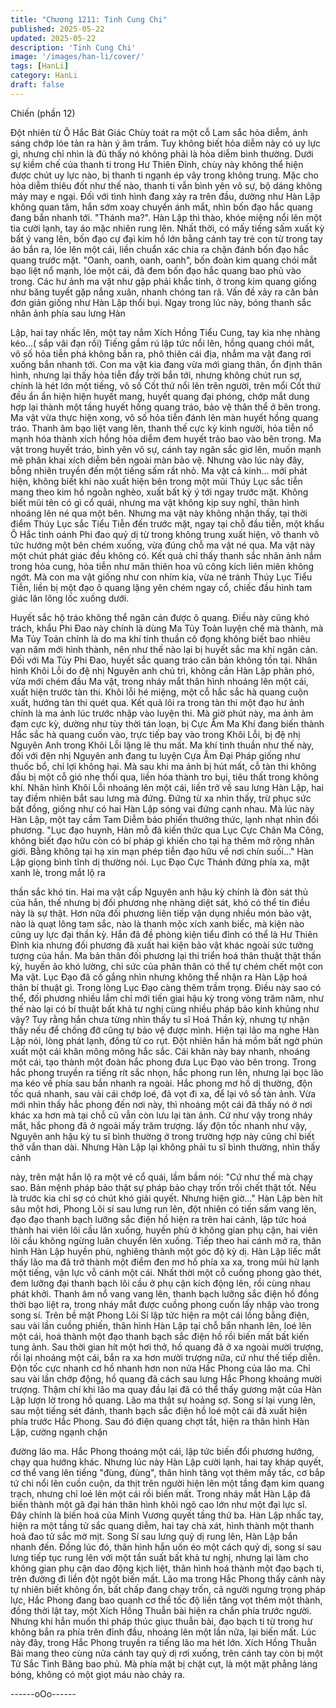 ```yaml
---
title: "Chương 1211: Tinh Cung Chi"
published: 2025-05-22
updated: 2025-05-22
description: 'Tinh Cung Chi'
image: '/images/han-li/cover/'
tags: [HanLi]
category: HanLi
draft: false
---
```


Chiến (phần 12)

Đột nhiên từ Ô Hắc Bát Giác Chùy toát ra một cỗ Lam sắc hỏa
diễm, ánh sáng chớp lóe tản ra hàn ý âm trầm. Tuy không biết
hỏa diễm này có uy lực gì, nhưng chỉ nhìn là đủ thấy nó không
phải là hỏa diễm bình thường.
Dưới sự kiềm chế của thanh ti trong Hư Thiên Đỉnh, chùy này
không thể hiện được chút uy lực nào, bị thanh ti ngạnh ép vây
trong không trung. Mặc cho hỏa diễm thiêu đốt như thế nào,
thanh ti vẫn bình yên vô sự, bộ dáng không mảy may e ngại.
Đối với tình hình đang xảy ra trên đầu, dường như Hàn Lập
không quan tâm, hắn sớm xoay chuyển ánh mắt, nhìn bốn đạo
hắc quang đang bắn nhanh tới.
"Thánh ma?".
Hàn Lập thì thào, khóe miệng nổi lên một tia cười lạnh, tay áo
mặc nhiên rung lên.
Nhất thời, có mấy tiếng sấm xuất kỳ bất ý vang lên, bốn đạo cự
đại kim hồ lớn bằng cánh tay trẻ con từ trong tay áo bắn ra, lóe
lên một cái, liền chuẩn xác chia ra chặn đánh bốn đạo hắc quang
trước mặt.
"Oanh, oanh, oanh, oanh", bốn đoàn kim quang chói mắt bạo liệt
nổ mạnh, lóe một cái, đã đem bốn đạo hắc quang bao phủ vào
trong. Các hư ảnh ma vật như gặp phải khắc tinh, ở trong kim
quang giống như băng tuyết gặp nắng xuân, nhanh chóng tan rã.
Vấn đề xảy ra căn bản đơn giản giống như Hàn Lập thổi bụi.
Ngay trong lúc này, bóng thanh sắc nhân ảnh phía sau lưng Hàn

Lập, hai tay nhấc lên, một tay nắm Xích Hồng Tiểu Cung, tay kia
nhẹ nhàng kéo…( sắp vãi đạn rồi)
Tiếng gầm rú lập tức nổi lên, hồng quang chói mắt, vô số hỏa tiễn
phá không bắn ra, phô thiên cái địa, nhắm ma vật đang rơi xuống
bắn nhanh tới.
Con ma vật kia đang vừa mới giang thân, ổn định thân hình,
nhưng lại thấy hỏa tiễn đầy trời bắn tới, nhưng không chút run sợ,
chính là hét lớn một tiếng, vô số Cốt thứ nổi lên trên người, trên
mổi Cốt thứ đều ẩn ẩn hiện hiện huyết mang, huyết quang đại
phóng, chớp mắt dung hợp lại thành một tầng huyết hồng quang
tráo, bảo vệ thân thể ở bên trong.
Ma vật vừa thực hiện xong, vô số hỏa tiễn đánh lên màn huyết
hồng quang tráo. Thanh âm bạo liệt vang lên, thanh thế cực kỳ
kinh người, hỏa tiễn nổ mạnh hóa thành xích hồng hỏa diễm đem
huyết trảo bao vào bên trong.
Ma vật trong huyết tráo, bình yên vô sự, cánh tay ngân sắc giơ
lên, muốn mạnh mẽ phân khai xích diễm bên ngoài màn bảo vệ.
Nhưng vào lúc này đây, bỗng nhiên truyền đến một tiếng sấm rất
nhỏ. Ma vật cả kinh… mới phát hiện, không biết khi nào xuất hiện
bên trong một mũi Thúy Lục sắc tiễn mang theo kim hồ ngoằn
nghèo, xuất bất kỳ ý tới ngay trước mặt.
Không biết mũi tên có gì cổ quái, nhưng ma vật không kịp suy
nghĩ, thân hình nhoáng lên né qua một bên. Nhưng ma vật này
không nhận thấy, tại thời điểm Thúy Lục sắc Tiểu Tiễn đến trước
mặt, ngay tại chỗ đầu tiễn, một khẩu Ô Hắc tinh oánh Phi đao quỷ
dị từ trong không trung xuất hiện, vô thanh vô tức hướng một bên
chém xuống, vừa đúng chỗ ma vật né qua.
Ma vật này một chút phát giác đều không có. Kết quả chỉ thấy
thanh sắc nhân ảnh nắm trong hỏa cung, hỏa tiễn như mãn thiên
hoa vũ công kích liên miên không ngớt. Mà con ma vật giống như
con nhím kia, vừa né tránh Thúy Lục Tiểu Tiễn, liền bị một đạo ô
quang lặng yên chém ngay cổ, chiếc đầu hình tam giác lăn lông
lốc xuống dưới.

Huyết sắc hộ tráo không thể ngăn cản được ô quang.
Điều này cũng khó trách, khẩu Phi Đao này chính là dùng Ma Tủy
Toản luyện chế mà thành, mà Ma Tủy Toản chính là do ma khí
tinh thuần cô đọng không biết bao nhiêu vạn năm mới hình thành,
nên như thế nào lại bị huyết sắc ma khí ngăn cản.
Đối với Ma Tủy Phi Đao, huyết sắc quang tráo căn bản không tồn
tại.
Nhân hình Khôi Lỗi do đệ nhị Nguyên anh chủ trì, không cần Hàn
Lập phân phó, vừa mới chém đầu Ma vật, trong nháy mắt thân
hình nhoáng lên một cái, xuất hiện trước tàn thi.
Khôi lỗi hé miệng, một cỗ hắc sắc hà quang cuộn xuất, hướng tàn
thi quét qua. Kết quả lôi ra trong tàn thi một đạo hư ảnh chính là
ma ảnh lúc trước nhập vào luyện thi.
Mà giờ phút này, ma ảnh ảm đạm cực kỳ, dường như tùy thời tán
loạn, bị Cực Âm Ma Khí đang biến thành Hắc sắc hà quang cuốn
vào, trực tiếp bay vào trong Khôi Lỗi, bị đệ nhị Nguyên Anh trong
Khôi Lỗi lặng lẽ thu mất.
Ma khí tinh thuần như thế này, đối với đện nhị Nguyên anh đang
tu luyện Cựa Âm Đại Pháp giống như thuốc bổ, chỉ lợi không hại.
Mà sau khi ma ảnh bị hút mất, cỗ tàn thi không đầu bị một cỗ gió
nhẹ thổi qua, liền hóa thành tro bụi, tiêu thất trong không khí.
Nhân hình Khôi Lỗi nhoáng lên một cái, liền trở về sau lưng Hàn
Lập, hai tay điềm nhiên bắt sau lưng mà đứng. Đứng từ xa nhìn
thấy, trừ phục sức bất đồng, giống như có hai Hàn Lập sóng vai
đứng cạnh nhau. Mà lúc này Hàn Lập, một tay cầm Tam Diễm
bảo phiến thưởng thức, lạnh nhạt nhìn đối phương.
"Lục đạo huynh, Hàn mỗ đã kiến thức qua Lục Cực Chân Ma
Công, không biết đạo hữu còn có bí pháp gì khiến cho tại hạ thêm
mở rộng nhãn giới. Bằng không tại hạ xin mạn phép tiễn đạo hữu
về nơi chín suối…" Hàn Lập giọng bình tĩnh dị thường nói.
Lục Đạo Cực Thánh đứng phía xa, mặt xanh lè, trong mắt lộ ra

thần sắc khó tin. Hai ma vật cấp Nguyên anh hậu kỳ chính là đòn
sát thủ của hắn, thế nhưng bị đối phương nhẹ nhàng diệt sát, khó
có thể tin điều này là sự thật.
Hơn nữa đối phương liên tiếp vận dụng nhiều món bảo vật, nào là
quạt lông tam sắc, nào là thanh mộc xích xanh biếc, mà kiện nào
cũng uy lực đại thần kỳ. Hắn đã đề phòng kiện tiểu đỉnh có thể là
Hư Thiên Đỉnh kia nhưng đối phương đã xuất hai kiện bảo vật
khác ngoài sức tưởng tượng của hắn. Ma bản thân đối phương
lại thi triển hoá thân thuật thật thần kỳ, huyền ảo khó lường, chỉ
sức của phân thân có thể tự chém chết một con Ma vật. Lục Đạo
đã cố gắng nhìn nhưng không thể nhận ra Hàn Lập hoá thân bí
thuật gì.
Trong lòng Lục Đạo càng thêm trầm trọng. Điều này sao có thể,
đối phương nhiều lắm chỉ mới tiến giai hậu kỳ trong vòng trăm
năm, như thế nào lại có bí thuật bất khả tư nghị cùng nhiều pháp
bảo kinh khủng như vậy?
Tuy rằng hắn chưa từng nhìn thấy tu sĩ Hoá Thần kỳ, nhưng tự
nhận thấy nếu để chống đỡ cũng tự bảo vệ được mình. Hiện tại
lão ma nghe Hàn Lập nói, lòng phát lạnh, đồng tử co rụt. Đột
nhiên hắn há mồm bất ngờ phún xuất một cái khăn mông mông
hắc sắc.
Cái khăn này bay nhanh, nhoáng một cái, tạo thành một đoàn hắc
phong đưa Lục Đạo vào bên trong. Trong hắc phong truyền ra
tiếng rít sắc nhọn, hắc phong run lên, nhưng lại bọc lão ma kéo về
phía sau bắn nhanh ra ngoài.
Hắc phong mơ hồ dị thường, độn tốc quá nhanh, sau vài cái chớp
loé, đã vọt đi xa, để lại vô số tàn ảnh. Vừa mới nhìn thấy hắc
phong đến nơi này, thì nhoáng một cái đã thấy nó ở nơi khác xa
hơn mà tại chỗ cũ vẫn còn lưu lại tàn ảnh.
Cứ như vậy trong nháy mắt, hắc phong đã ở ngoài mấy trăm
trượng. lấy độn tốc nhanh như vậy, Nguyên anh hậu kỳ tu sĩ bình
thường ở trong trường hợp này cũng chỉ biết thở vắn than dài.
Nhưng Hàn Lập lại không phải tu sĩ bình thường, nhìn thấy cảnh

này, trên mặt hắn lộ ra một vẻ cổ quái, lầm bầm nói:
"Cứ như thế mà chạy sao. Bản mệnh pháp bảo thật sự pháp bảo
chạy trốn trối chết thật tốt. Nếu là trước kia chỉ sợ có chút khó giải
quyết. Nhưng hiện giờ…"
Hàn Lập bèn hít sâu một hơi, Phong Lôi sí sau lưng run lên, đột
nhiên có tiến sấm vang lên, đạo đạo thanh bạch lưỡng sắc điện
hồ hiện ra trên hai cánh, lập tức hoá thành hai viên lôi cầu lăn
xuống, huyền phù ở không gian phụ cận, hai viên lôi cầu không
ngừng luân chuyển lên xuống. Tiếp theo hai cánh mở ra, thân
hình Hàn Lập huyền phù, nghiêng thành một góc độ kỳ dị.
Hàn Lập liếc mắt thấy lão ma đã trở thành một điểm đen mơ hồ
phía xa xa, trong mũi hừ lạnh một tiếng, vận lực vỗ cánh một cái.
Nhất thời một cỗ cuồng phong gào thét, đem lưỡng đại thanh
bạch lôi cầu ở phụ cận kích động lên, rồi cùng nhau phát khởi.
Thanh âm nổ vang vang lên, thanh bạch lưỡng sắc điện hồ đồng
thời bạo liệt ra, trong nháy mắt được cuồng phong cuốn lấy nhập
vào trong song sí.
Trên bề mặt Phong Lôi Sí lập tức hiện ra một cái lồng bằng điện,
sau vài lần cuồng phiến, thân hình Hàn Lập tại chỗ bắn nhanh
lên, loé lên một cái, hoá thành một đạo thanh bạch sắc điện hồ rồi
biến mất bất kiến tung ảnh.
Sau thời gian hít một hơi thở, hồ quang đã ở xa ngoài mười
trượng, rồi lại nhoáng một cái, bắn ra xa hơn mười trượng nữa,
cứ như thế tiếp diễn. Độn tốc cực nhanh cơ hồ nhanh hơn non
nửa Hắc Phong của lão ma.
Chỉ sau vài lần chớp động, hồ quang đã cách sau lưng Hắc
Phong khoảng mười trượng. Thậm chí khi lão ma quay đầu lại đã
có thể thấy gương mặt của Hàn Lập lượn lờ trong hồ quang. Lão
ma thật sự hoảng sợ.
Song sí lại vung lên, sau một tiếng sét đánh, thanh bạch sắc điện
hồ loé một cái đã xuất hiện phía trước Hắc Phong. Sau đó điện
quang chợt tắt, hiện ra thân hình Hàn Lập, cường ngạnh chặn

đường lão ma. Hắc Phong thoáng một cái, lập tức biến đổi
phương hướng, chạy qua hướng khác.
Nhưng lúc này Hàn Lập cười lạnh, hai tay kháp quyết, cơ thể
vang lên tiếng "đùng, đùng", thân hình tăng vọt thêm mấy tấc, cơ
bắp tứ chi nổi lên cuồn cuộn, da thịt trên người hiện lên một tầng
đạm kim quang trạch, nhưng chỉ loé lên một cái rồi biến mất.
Trong nháy mắt Hàn Lập đã biến thành một gã đại hán thân hình
khôi ngô cao lớn như một đại lực sĩ. Đây chính là biến hoá của
Minh Vương quyết tầng thứ ba.
Hàn Lập nhấc tay, hiện ra một tầng tử sắc quang diễm, hai tay
chà xát, hình thành một thanh hoả đao tử sắc mờ mịt. Song Sí
sau lưng quỷ dị rung lên, Hàn Lập bắn nhanh đến.
Đồng lúc đó, thân hình hắn uốn éo một cách quỷ dị, song sí sau
lưng tiếp tục rung lên với một tần suất bất khả tư nghị, nhưng lại
làm cho không gian phụ cận dao động kịch liệt, thân hình hoá
thành một đạo bạch ti, trên đường đi liền đột ngột biến mất.
Lão ma trong Hắc Phong thấy cảnh này tự nhiên biết không ổn,
bất chấp đang chạy trốn, cả người ngưng trọng pháp lực, Hắc
Phong đang bao quanh cơ thể tốc độ liền tăng vọt thêm một
thành, đồng thời lật tay, một Xích Hồng Thuẫn bài hiện ra chắn
phía trước người.
Nhưng khi hắn muốn thi pháp thúc giục thuẫn bài, đạo bạch ti từ
trong hư không bắn ra phía trên đỉnh đầu, nhoáng lên một lần
nữa, lại biến mất.
Lúc này đây, trong Hắc Phong truyền ra tiếng lão ma hét lớn.
Xích Hồng Thuẫn Bài mang theo cùng nửa cánh tay quỷ dị rơi
xuống, trên cánh tay còn bị một Tử Sắc Tinh Băng bao phủ.
Mà phía mặt bị chặt cụt, là một mặt phẳng láng bóng, không có
một giọt máu nào chảy ra.

------oOo------

